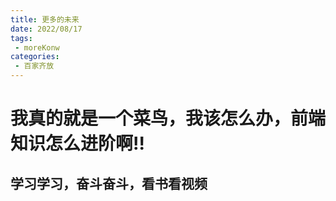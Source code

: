 ```yaml
---
title: 更多的未来
date: 2022/08/17
tags:
 - moreKonw
categories:
 - 百家齐放
---
```


<!-- more -->
# 我真的就是一个菜鸟，我该怎么办，前端知识怎么进阶啊!!
## 学习学习，奋斗奋斗，看书看视频